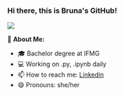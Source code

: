 ### Hi there, this is Bruna's GitHub!

![](NYCA-banner.png)

👩 **About Me:**

- 🎓 Bachelor degree at IFMG
- 💻 Working on .py, .ipynb daily
- 📫 How to reach me: [Linkedin](https://www.linkedin.com/in/brucmendes/)
- 😄 Pronouns: she/her


